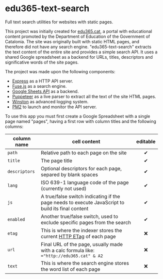 # edu365-text-search
Full text search utilities for websites with static pages.

This project was initially created for [edu365.cat](http://edu365.cat/), a portal with educational content promoted by the Department of Education of the Government of Catalonia. The site was originally built with static HTML pages, and therefore did not have any search engine. "edu365-text-search" extracts the text content of the entire site and provides a simple search API. It uses a shared Google spreadsheet as a backend for URLs, titles, descriptors and significative words of the site pages.

The project was made upon the following components:

- [Express](https://expressjs.com/) as a HTTP API server.
- [Fuse.js](https://fusejs.io/) as a search engine.
- [Google Sheets API](https://developers.google.com/sheets/api/) as a backend.
- [Puppeteer](https://developers.google.com/web/tools/puppeteer/) as a live parser to extract all the text of the site HTML pages.
- [Winston](https://github.com/winstonjs/winston) as advanced logging system.
- [PM2](http://pm2.keymetrics.io/) to launch and monitor the API server.

To use this app you must first create a Google Spreadsheet with a single page named "pages", having a first row with column titles and the following columns:

| column name   | cell content                                                                                                   | editable |
|---------------|----------------------------------------------------------------------------------------------------------------|:--------:|
| `path`        | Relative path to each page on the site                                                                         | ✔        |
| `title`       | The page title                                                                                                 | ✔        |
| `descriptors` | Optional descriptors for each page, separed by blank spaces                                                    | ✔        |
| `lang`        | ISO 639-1 language code of the page (currently not used)                                                       | ✔        |
| `js`          | A true/false switch indicating if the page needs to execute JavaScript to build its final content              | ✔        |
| `enabled`     | Another true/false switch, used to exclude specific pages from the search                                      | ✔        |
| `etag`        | This is where the indexer stores the current [HTTP ETag](https://en.wikipedia.org/wiki/HTTP_ETag) of each page | ❌       |
| `url`         | Final URL of the page, usually made with a calc formula like: `="http://edu365.cat" & A2`                      | ❌       |
| `text`        | This is where the search engine stores the word list of each page                                              | ❌       |


